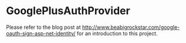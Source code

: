 GooglePlusAuthProvider
======================

Please refer to the blog post at http://www.beabigrockstar.com/google-oauth-sign-asp-net-identity/ for an introduction to this project.
